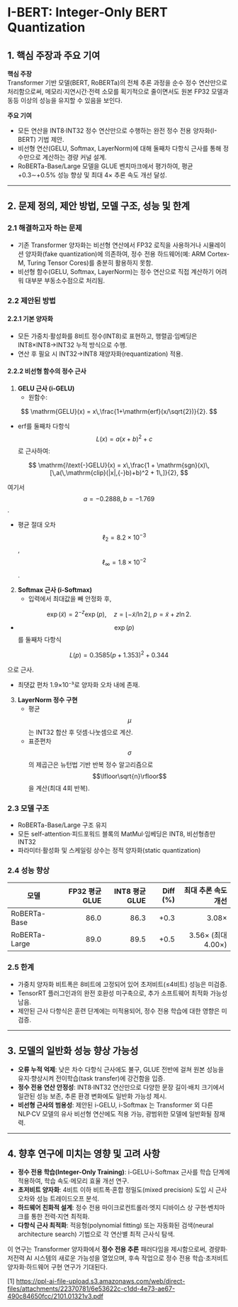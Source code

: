 # I-BERT: Integer‐Only BERT Quantization

## 1. 핵심 주장과 주요 기여  
**핵심 주장**  
Transformer 기반 모델(BERT, RoBERTa)의 전체 추론 과정을 순수 정수 연산만으로 처리함으로써, 메모리·지연시간·전력 소모를 획기적으로 줄이면서도 원본 FP32 모델과 동등 이상의 성능을 유지할 수 있음을 보인다.  

**주요 기여**  
- 모든 연산을 INT8·INT32 정수 연산만으로 수행하는 완전 정수 전용 양자화(I-BERT) 기법 제안.  
- 비선형 연산(GELU, Softmax, LayerNorm)에 대해 둘째차 다항식 근사를 통해 정수만으로 계산하는 경량 커널 설계.  
- RoBERTa-Base/Large 모델을 GLUE 벤치마크에서 평가하여, 평균 +0.3∼+0.5% 성능 향상 및 최대 4× 추론 속도 개선 달성.  

***

## 2. 문제 정의, 제안 방법, 모델 구조, 성능 및 한계

### 2.1 해결하고자 하는 문제  
- 기존 Transformer 양자화는 비선형 연산에서 FP32 로직을 사용하거나 시뮬레이션 양자화(fake quantization)에 의존하여, 정수 전용 하드웨어(예: ARM Cortex-M, Turing Tensor Cores)를 충분히 활용하지 못함.  
- 비선형 함수(GELU, Softmax, LayerNorm)는 정수 연산으로 직접 계산하기 어려워 대부분 부동소수점으로 처리됨.  

### 2.2 제안된 방법  
#### 2.2.1 기본 양자화  
- 모든 가중치·활성화를 8비트 정수(INT8)로 표현하고, 행렬곱·임베딩은 INT8×INT8→INT32 누적 방식으로 수행.  
- 연산 후 필요 시 INT32→INT8 재양자화(requantization) 적용.  

#### 2.2.2 비선형 함수의 정수 근사  
1) **GELU 근사 (i-GELU)**  
   - 원함수:  

$$ \mathrm{GELU}(x) = x\,\frac{1+\mathrm{erf}(x/\sqrt{2})}{2}. $$  
   
   - erf를 둘째차 다항식 $$L(x)=a(x+b)^2+c$$로 근사하여:  

$$ \mathrm{i\text{-}GELU}(x) = x\,\frac{1 + \mathrm{sgn}(x)\,[\,a(\,\mathrm{clip}(|x|,{-}b)+b)^2 + 1\,]}{2}, $$  
     
  여기서 $$a=-0.2888,\,b=-1.769$$.  
   - 평균 절대 오차 $$\ell_2=8.2\times10^{-3}$$, $$\ell_\infty=1.8\times10^{-2}$$.  

2) **Softmax 근사 (i-Softmax)**  
   - 입력에서 최대값을 빼 안정화 후,  

$$ \exp(\tilde x) = 2^{-z}\exp(p),\quad z=\lfloor -\tilde x/\ln2\rfloor,\;p=\tilde x+z\ln2. $$  
   
   - $$\exp(p)$$를 둘째차 다항식

$$ L(p)=0.3585(p+1.353)^2+0.344 $$  
     
  으로 근사.  
   - 최댓값 편차 1.9×10⁻³로 양자화 오차 내에 존재.  

3) **LayerNorm 정수 구현**  
   - 평균 $$\mu$$는 INT32 합산 후 덧셈·나눗셈으로 계산.  
   - 표준편차 $$\sigma$$의 제곱근은 뉴턴법 기반 반복 정수 알고리즘으로 $$\lfloor\sqrt{n}\rfloor$$을 계산(최대 4회 반복).  

### 2.3 모델 구조  
- RoBERTa-Base/Large 구조 유지  
- 모든 self-attention·피드포워드 블록의 MatMul·임베딩은 INT8, 비선형층만 INT32  
- 파라미터·활성화 및 스케일링 상수는 정적 양자화(static quantization)  

### 2.4 성능 향상  
| 모델               | FP32 평균 GLUE | INT8 평균 GLUE | Diff (%) | 최대 추론 속도 개선 |
|--------------------|---------------:|--------------:|---------:|--------------------:|
| RoBERTa-Base      | 86.0           | 86.3          | +0.3      | 3.08×              |
| RoBERTa-Large     | 89.0           | 89.5          | +0.5      | 3.56× (최대 4.00×)|  

### 2.5 한계  
- 가중치 양자화 비트폭은 8비트에 고정되어 있어 초저비트(≤4비트) 성능은 미검증.  
- TensorRT 플러그인과의 완전 호환성 미구축으로, 추가 소프트웨어 최적화 가능성 남음.  
- 제안된 근사 다항식은 훈련 단계에는 미적용되어, 정수 전용 학습에 대한 영향은 미검증.  

***

## 3. 모델의 일반화 성능 향상 가능성  
- **오류 누적 억제**: 낮은 차수 다항식 근사에도 불구, GLUE 전반에 걸쳐 원본 성능을 유지·향상시켜 전이학습(task transfer)에 강건함을 입증.  
- **정수 전용 연산 안정성**: INT8·INT32 연산만으로 다양한 문장 길이·배치 크기에서 일관된 성능 보존, 추론 환경 변화에도 일반화 가능성 제시.  
- **비선형 근사의 범용성**: 제안된 i-GELU, i-Softmax 는 Transformer 외 다른 NLP·CV 모델의 유사 비선형 연산에도 적용 가능, 광범위한 모델에 일반화될 잠재력.  

***

## 4. 향후 연구에 미치는 영향 및 고려 사항  
- **정수 전용 학습(Integer-Only Training)**: i-GELU·i-Softmax 근사를 학습 단계에 적용하여, 학습 속도·메모리 효율 개선 연구.  
- **초저비트 양자화**: 4비트 이하 비트폭·혼합 정밀도(mixed precision) 도입 시 근사 오차와 성능 트레이드오프 분석.  
- **하드웨어 친화적 설계**: 정수 전용 마이크로컨트롤러·엣지 디바이스 상 구현·벤치마크를 통한 전력·지연 최적화.  
- **다항식 근사 최적화**: 적응형(polynomial fitting) 또는 자동화된 검색(neural architecture search) 기법으로 각 연산별 최적 근사식 탐색.  

이 연구는 Transformer 양자화에서 **정수 전용 추론** 패러다임을 제시함으로써, 경량화∙저전력 AI 시스템의 새로운 가능성을 열었으며, 후속 작업으로 정수 전용 학습·초저비트 양자화·하드웨어 구현 연구가 기대된다.

[1] https://ppl-ai-file-upload.s3.amazonaws.com/web/direct-files/attachments/22370781/6e53622c-c1dd-4e73-ae67-490c84650fcc/2101.01321v3.pdf
